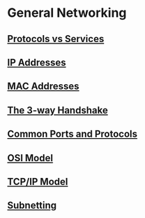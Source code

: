 # General Networking

## [Protocols vs Services](protocols-vs-services)
## [IP Addresses](ip-addresses)
## [MAC Addresses](mac-addresses)
## [The 3-way Handshake](3-way-handshake)
## [Common Ports and Protocols](common-ports-and-protocols)
## [OSI Model](osi-model)
## [TCP/IP Model](tcpip-model)
## [Subnetting](subnetting.md)


